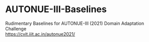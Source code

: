 # AUTONUE-III-Baselines

Rudimentary Baselines for AUTONUE-III (2021) Domain Adaptation Challenge  
https://cvit.iiit.ac.in/autonue2021/
